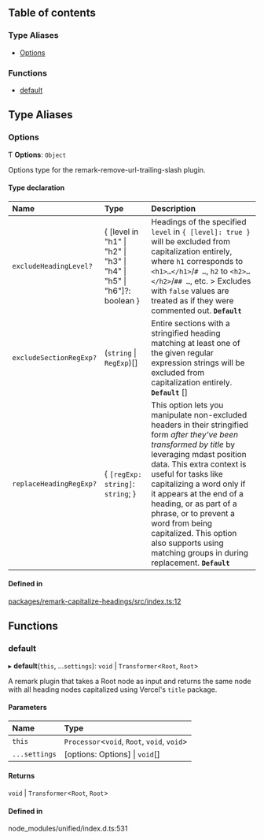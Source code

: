 ## Table of contents

### Type Aliases

- [Options](README.md#options)

### Functions

- [default](README.md#default)

## Type Aliases

### Options

Ƭ **Options**: `Object`

Options type for the remark-remove-url-trailing-slash plugin.

#### Type declaration

| Name | Type | Description |
| :------ | :------ | :------ |
| `excludeHeadingLevel?` | { [level in "h1" \| "h2" \| "h3" \| "h4" \| "h5" \| "h6"]?: boolean } | Headings of the specified `level` in `{ [level]: true }` will be excluded from capitalization entirely, where `h1` corresponds to `<h1>…</h1>`/`# …`, `h2` to `<h2>…</h2>`/`## …`, etc.  > Excludes with `false` values are treated as if they were commented out.  **`Default`** |
| `excludeSectionRegExp?` | (`string` \| `RegExp`)[] | Entire sections with a stringified heading matching at least one of the given regular expression strings will be excluded from capitalization entirely.  **`Default`**  [] |
| `replaceHeadingRegExp?` | { `[regExp: string]`: `string`;  } | This option lets you manipulate non-excluded headers in their stringified form _after they've been transformed by title_ by leveraging mdast position data.  This extra context is useful for tasks like capitalizing a word only if it appears at the end of a heading, or as part of a phrase, or to prevent a word from being capitalized.  This option also supports using matching groups in during replacement.  **`Default`** |

#### Defined in

[packages/remark-capitalize-headings/src/index.ts:12](https://github.com/Xunnamius/unified-utils/blob/2e163cd/packages/remark-capitalize-headings/src/index.ts#L12)

## Functions

### default

▸ **default**(`this`, ...`settings`): `void` \| `Transformer`<`Root`, `Root`\>

A remark plugin that takes a Root node as input and returns the same node
with all heading nodes capitalized using Vercel's `title` package.

#### Parameters

| Name | Type |
| :------ | :------ |
| `this` | `Processor`<`void`, `Root`, `void`, `void`\> |
| `...settings` | [options: Options] \| `void`[] |

#### Returns

`void` \| `Transformer`<`Root`, `Root`\>

#### Defined in

node_modules/unified/index.d.ts:531
